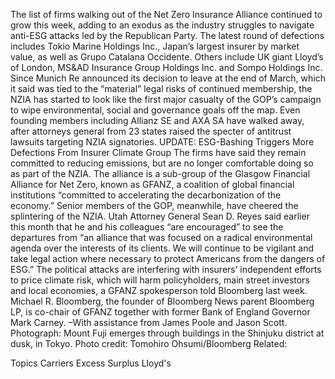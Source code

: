 The list of firms walking out of the Net Zero Insurance Alliance continued to grow this week, adding to an exodus as the industry struggles to navigate anti-ESG attacks led by the Republican Party.
The latest round of defections includes Tokio Marine Holdings Inc., Japan’s largest insurer by market value, as well as Grupo Catalana Occidente. Others include UK giant Lloyd’s of London, MS&AD Insurance Group Holdings Inc. and Sompo Holdings Inc.
Since Munich Re announced its decision to leave at the end of March, which it said was tied to the “material” legal risks of continued membership, the NZIA has started to look like the first major casualty of the GOP’s campaign to wipe environmental, social and governance goals off the map. Even founding members including Allianz SE and AXA SA have walked away, after attorneys general from 23 states raised the specter of antitrust lawsuits targeting NZIA signatories.
UPDATE: ESG-Bashing Triggers More Defections From Insurer Climate Group
The firms have said they remain committed to reducing emissions, but are no longer comfortable doing so as part of the NZIA. The alliance is a sub-group of the Glasgow Financial Alliance for Net Zero, known as GFANZ, a coalition of global financial institutions “committed to accelerating the decarbonization of the economy.”
Senior members of the GOP, meanwhile, have cheered the splintering of the NZIA. Utah Attorney General Sean D. Reyes said earlier this month that he and his colleagues “are encouraged” to see the departures from “an alliance that was focused on a radical environmental agenda over the interests of its clients. We will continue to be vigilant and take legal action where necessary to protect Americans from the dangers of ESG.”
The political attacks are interfering with insurers’ independent efforts to price climate risk, which will harm policyholders, main street investors and local economies, a GFANZ spokesperson told Bloomberg last week.
Michael R. Bloomberg, the founder of Bloomberg News parent Bloomberg LP, is co-chair of GFANZ together with former Bank of England Governor Mark Carney.
–With assistance from James Poole and Jason Scott.
Photograph: Mount Fuji emerges through buildings in the Shinjuku district at dusk, in Tokyo. Photo credit: Tomohiro Ohsumi/Bloomberg
Related:

Topics
Carriers
Excess Surplus
Lloyd's
